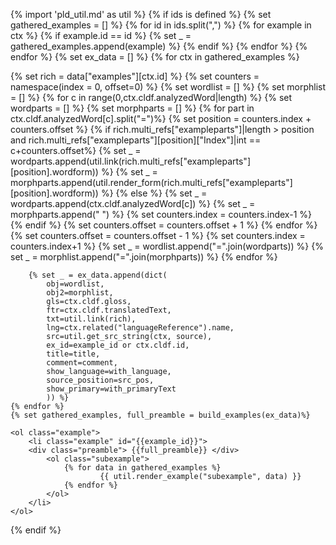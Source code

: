 {% import 'pld_util.md' as util %}
{% if ids is defined %}
    {% set gathered_examples = [] %}
    {% for id in ids.split(",") %}
        {% for example in ctx %}
            {% if example.id == id %}
                {% set _ = gathered_examples.append(example) %}
            {% endif %}
        {% endfor %}
    {% endfor %}
    {% set ex_data = [] %}
    {% for ctx in gathered_examples %}

{% set rich = data["examples"][ctx.id] %}
{% set counters = namespace(index = 0, offset=0) %}
{% set wordlist = [] %}
{% set morphlist = [] %}
{% for c in range(0,ctx.cldf.analyzedWord|length) %}
    {% set wordparts = [] %}
    {% set morphparts = [] %}
    {% for part in ctx.cldf.analyzedWord[c].split("=")%}
        {% set position = counters.index + counters.offset %}
        {% if rich.multi_refs["exampleparts"]|length > position and rich.multi_refs["exampleparts"][position]["Index"]|int == c+counters.offset%}
            {% set _ = wordparts.append(util.link(rich.multi_refs["exampleparts"][position].wordform)) %}
            {% set _ = morphparts.append(util.render_form(rich.multi_refs["exampleparts"][position].wordform)) %}
        {% else %}
            {% set _ = wordparts.append(ctx.cldf.analyzedWord[c]) %}
            {% set _ = morphparts.append("&nbsp;") %}
            {% set counters.index = counters.index-1 %}
        {% endif %}
        {% set counters.offset = counters.offset + 1 %}
    {% endfor %}
    {% set counters.offset = counters.offset - 1 %}
    {% set counters.index = counters.index+1 %}
    {% set _ = wordlist.append("=".join(wordparts)) %}
    {% set _ = morphlist.append("=".join(morphparts)) %}
{% endfor %}


        {% set _ = ex_data.append(dict(
            obj=wordlist,
            obj2=morphlist,
            gls=ctx.cldf.gloss,
            ftr=ctx.cldf.translatedText,
            txt=util.link(rich),
            lng=ctx.related("languageReference").name,
            src=util.get_src_string(ctx, source),
            ex_id=example_id or ctx.cldf.id,
            title=title,
            comment=comment,
            show_language=with_language,
            source_position=src_pos,
            show_primary=with_primaryText
            )) %}
    {% endfor %}
    {% set gathered_examples, full_preamble = build_examples(ex_data)%}
```{=html}
<ol class="example">
    <li class="example" id="{{example_id}}">
    <div class="preamble"> {{full_preamble}} </div>
        <ol class="subexample">
            {% for data in gathered_examples %}
                    {{ util.render_example("subexample", data) }}
            {% endfor %}
        </ol>
    </li>
</ol>
```
{% endif %}
